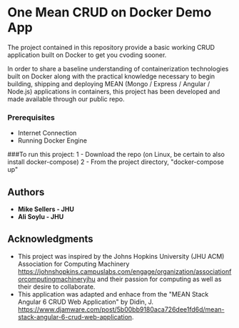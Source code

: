 # One Mean CRUD on Docker Demo App
The project contained in this repository provide a basic working CRUD application built on Docker to get you cvoding sooner.

In order to share a baseline understanding of containerization technologies built on Docker along with the practical knowledge necessary to begin building, shipping and deploying MEAN (Mongo / Express / Angular / Node.js) applications in containers, this project has been developed and made available through our public repo.

### Prerequisites
- Internet Connection
- Running Docker Engine

###To run this project:
1 - Download the repo (on Linux, be certain to also install docker-compose)
2 - From the project directory, "docker-compose up"

## Authors
* **Mike Sellers - JHU**
* **Ali Soylu - JHU**

## Acknowledgments
* This project was inspired by the Johns Hopkins University (JHU ACM) Association for Computing Machinery https://johnshopkins.campuslabs.com/engage/organization/associationforcomputingmachineryjhu and their passion for computing as well as their desire to collaborate.
* This application was adapted and enhace from the "MEAN Stack Angular 6 CRUD Web Application" by Didin, J. https://www.djamware.com/post/5b00bb9180aca726dee1fd6d/mean-stack-angular-6-crud-web-application.